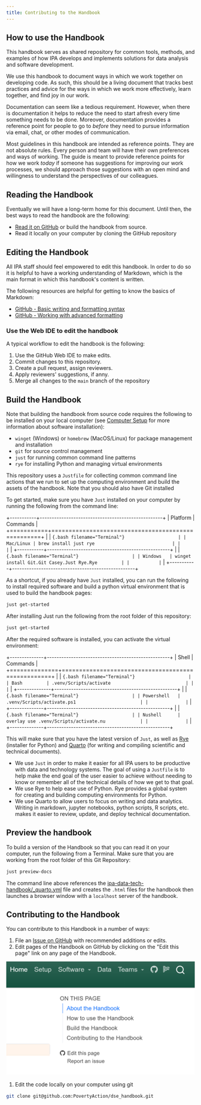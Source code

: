```yaml
---
title: Contributing to the Handbook
---
```


## How to use the Handbook

This handbook serves as shared repository for common tools, methods, and
examples of how IPA develops and implements solutions for data analysis and software
development.

We use this handbook to document ways in which we work together on developing code.
As such, this should be a living document that tracks best practices and advice for
the ways in which we work more effectively, learn together, and find joy in our work.

Documentation can seem like a tedious requirement. However, when there is documentation
it helps to reduce the need to start afresh every time something needs to be done. Moreover,
documentation provides a reference point for people to go to _before_ they need to pursue
information via email, chat, or other modes of communication.

Most guidelines in this handbook are intended as reference points. They are not absolute rules.
Every person and team will have their own preferences and ways of working. The guide
is meant to provide reference points for how we work _today_ if someone has suggestions
for improving our work processes, we should approach those suggestions with an
open mind and willingness to understand the perspectives of our colleagues.

## Reading the Handbook

Eventually we will have a long-term home for this document. Until then, the best ways to
read the handbook are the following:

- [Read it on GitHub](https://github.com/PovertyAction/ipa-data-tech-handbook/tree/main/handbook)
or build the handbook from source.
- Read it locally on your computer by cloning the GitHub repository

## Editing the Handbook

All IPA staff should feel empowered to edit this handbook. In order to do so it
is helpful to have a working understanding of Markdown, which is the main format
in which this handbook's content is written.

The following resources are helpful for getting to know the basics of Markdown:

- [GitHub - Basic writing and formatting syntax](https://docs.github.com/en/get-started/writing-on-github/getting-started-with-writing-and-formatting-on-github/basic-writing-and-formatting-syntax)
- [GitHub - Working with advanced formatting](https://docs.github.com/en/get-started/writing-on-github/working-with-advanced-formatting)

### Use the Web IDE to edit the handbook

A typical workflow to edit the handbook is the following:

1. Use the GitHub Web IDE to make edits.
2. Commit changes to this repository.
3. Create a pull request, assign reviewers.
4. Apply reviewers' suggestions, if anny.
5. Merge all changes to the `main` branch of the repository

## Build the Handbook

Note that building the handbook from source code requires the following to be installed
on your local computer (see [Computer Setup](./guides/computer_setup.md) for more information
about software installation):

- `winget` (Windows) or `homebrew` (MacOS/Linux) for package management and installation
- `git` for source control management
- `just` for running common command line patterns
- `rye` for installing Python and managing virtual environments

This repository uses a `Justfile` for collecting common command line actions that we run
to set up the computing environment and build the assets of the handbook. Note that you
should also have Git installed

To get started, make sure you have `Just` installed on your computer by running the
following from the command line:

+-----------+---------------------------------------------------+
| Platform  | Commands                                          |
+===========+===================================================+
|           | ```{.bash filename="Terminal"}                    |
| Mac/Linux | brew install just rye                             |
|           |```                                                |
+-----------+---------------------------------------------------+
|           | ```{.bash filename="Terminal"}                    |
| Windows   | winget install Git.Git Casey.Just Rye.Rye         |
|           |```                                                |
+-----------+---------------------------------------------------+

As a shortcut, if you already have `Just` installed, you can run the following to
install required software and build a python virtual environment that is used to build
the handbook pages:

```bash
just get-started
```

After installing Just run the following from the root folder of this repository:

```bash
just get-started
```

After the required software is installed, you can activate the virtual environment:

+--------------+---------------------------------------------------+
| Shell        | Commands                                          |
+==============+===================================================+
|              | ```{.bash filename="Terminal"}                    |
| Bash         | .venv/Scripts/activate                            |
|              |```                                                |
+--------------+---------------------------------------------------+
|              | ```{.bash filename="Terminal"}                    |
| Powershell   | .venv/Scripts/activate.ps1                        |
|              |```                                                |
+--------------+---------------------------------------------------+
|              | ```{.bash filename="Terminal"}                    |
| Nushell      | overlay use .venv/Scripts/activate.nu             |
|              |```                                                |
+--------------+---------------------------------------------------+

This will make sure that you have the latest version of `Just`, as well as
[Rye](https://rye.astral.sh/guide/) (installer for Python) and
[Quarto](https://quarto.org/docs/guide/) (for writing and compiling scientific and
technical documents).

- We use `Just` in order to make it easier for all IPA users to be productive with data
  and technology systems. The goal of using a `Justfile` is to help make the end goal of
  the user easier to achieve without needing to know or remember all of the technical
  details of how we get to that goal.
- We use Rye to help ease use of Python. Rye provides a global system for creating and
  building computing environments for Python.
- We use Quarto to allow users to focus on writing and data analytics. Writing in
  markdown, jupyter notebooks, python scripts, R scripts, etc. makes it easier to
  review, update, and deploy technical documentation.

## Preview the handbook

To build a version of the Handbook so that you can read it on your computer, run the
following from a Terminal. Make sure that you are working from the root folder of this
Git Repository:

```bash
just preview-docs
```

The command line above references the [ipa-data-tech-handbook/_quarto.yml](../_quarto.yml)
file and creates the `.html` files for the handbook then launches a browser window
with a `localhost` server of the handbook.

## Contributing to the Handbook

You can contribute to this Handbook in a number of ways:

1. File an
   [Issue on GitHub](https://github.com/PovertyAction/ipa_data_tech_handbook/issues/new)
   with recommended additions or edits.
1. Edit pages of the Handbook on GitHub by clicking on the "Edit this page" link on any
   page of the Handbook.

![Handbook](./assets/images/software/handbook-gh.png)

1. Edit the code locally on your computer using git

```bash
git clone git@github.com:PovertyAction/dse_handbook.git
```
